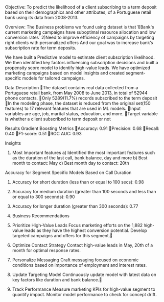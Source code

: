 Objective:
To predict the likelihood of a client subscribing to a term deposit based on their demographics and other attributes, of a Portuguese retail bank using its data from 2008-2013. 

Overview:
The Business problems we found using dataset is that
1)Bank's current marketing campaigns have suboptimal resource allocation and low conversion rates`
2)Need to improve efficiency of campaigns by targeting right clients with personalized offers
And our goal was to increase bank’s subscription rate for term deposits.

We have built a Predictive model to estimate client subscription likelihood. We then identified key factors influencing subscription decisions and built a propensity score model to identify high-value leads. We have optimized marketing campaigns based on model insights and created segment-specific models for tailored campaigns.

Data Description
The dataset contains real data collected from a Portuguese retail bank, from May 2008 to June 2013, in total of 52944 phone contacts.
Only 5289(11.7%)  records subscribed to the term deposit
In the modeling phase, the dataset is reduced from the original set(150 features) to 17 relevant features that are used in ML models. 
Input variables are age, job, marital status, education, and more.
Target variable is whether a client subscribed to term deposit or not

Results
Gradient Boosting Metrics
Accuracy: 0.91
Precision: 0.68
Recall: 0.40
F1-score: 0.51
ROC AUC: 0.93

Insights

1) Most Important features
a) Identified the most important features such as the duration of the last call, bank balance, day and more
b) Best month to contact: May
c) Best month day to contact: 20th

Accuracy for Segment Specific Models Based on Call Duration
1) Accuracy for short duration (less than or equal to 100 secs): 0.98
2) Accuracy for medium duration (greater than 100 seconds and less than or equal to 300 seconds): 0.90
3) Accuracy for longer duration (greater than 300 seconds): 0.77

2) Business Recommendations

1) Prioritize High-Value Leads 
      Focus marketing efforts on the 1,882 high-value leads as they have the highest conversion potential.
      Develop targeted campaigns and offers for this segment.
2) Optimize Contact Strategy
      Contact high-value leads in May, 20th of a month for optimal response rates.
3) Personalize Messaging
      Craft messaging focused on economic conditions based on importance of employment and interest rates.
4) Update Targeting Model
      Continuously update model with latest data on key factors like duration and bank balance.
5) Track Performance
      Measure marketing KPIs for high-value segment to quantify impact.
      Monitor model performance to check for concept drift.


